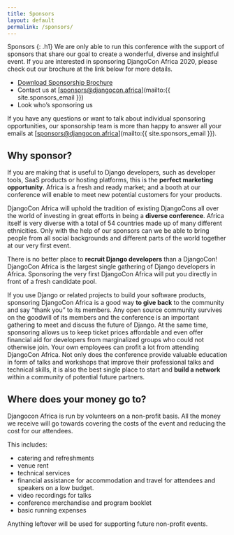 ```yaml
---
title: Sponsors
layout: default
permalink: /sponsors/
---
```

Sponsors
{: .h1}
We are only able to run this conference with the support of sponsors that share our goal to create a wonderful, diverse and insightful event. If you are interested in sponsoring DjangoCon Africa 2020, please check out our brochure at the link below for more details.

- [Download Sponsorship Brochure](#)
- Contact us at [sponsors@djangocon.africa](mailto:{{ site.sponsors_email }})
- Look who’s sponsoring us

If you have any questions or want to talk about individual sponsoring opportunities, our sponsorship team is more than happy to answer all your emails at [sponsors@djangocon.africa](mailto:{{ site.sponsors_email }}).

## Why sponsor?
If you are making that is useful to Django developers, such as developer tools, SaaS products or hosting platforms, this is the **perfect marketing opportunity**. Africa is a fresh and ready market; and a booth at our conference will enable to meet new potential customers for your products.

DjangoCon Africa will uphold the tradition of existing DjangoCons all over the world of investing in great efforts in being a **diverse conference**. Africa itself is very diverse with a total of 54 countries made up of many different ethnicities. Only with the help of our sponsors can we be able to bring people from all social backgrounds and different parts of the world together at our very first event.

There is no better place to **recruit Django developers** than a DjangoCon! DjangoCon Africa is the largest single gathering of Django developers in Africa. Sponsoring the very first DjangoCon Africa will put you directly in front of a fresh candidate pool.

If you use Django or related projects to build your software products, sponsoring DjangoCon Africa is a good way **to give back** to the community and say “thank you” to its members. Any open source community survives on the goodwill of its members and the conference is an important gathering to  meet and discuss the future of Django. At the same time, sponsoring allows us to keep ticket prices affordable and even offer financial aid for developers from marginalized groups who could not otherwise join.
Your own employees can profit a lot from attending DjangoCon Africa. Not only does the conference provide valuable education in form of talks and workshops that improve their professional talks and technical skills, it is also the best single place to start and **build a network** within a community of potential future partners. 

## Where does your money go to?
Djangocon Africa is run by volunteers on a non-profit basis. All the money we receive will go towards covering the costs of the event and reducing the cost for our attendees. 

This includes:
- catering and refreshments
- venue rent
- technical services
- financial assistance for accommodation and travel for attendees and speakers on a low budget.
- video recordings for talks
- conference merchandise and program booklet
- basic running expenses

Anything leftover will be used for supporting future non-profit events.
